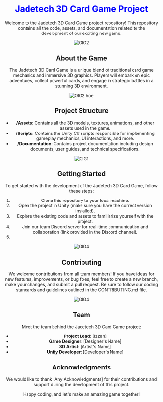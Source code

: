 <div align="center">
  
# <span style="color:blue">Jadetech 3D Card Game Project</span>

Welcome to the Jadetech 3D Card Game project repository! This repository contains all the code, assets, and documentation related to the development of our exciting new game.

![OIG2](https://github.com/Mysticwaan/JadeTech/assets/136006928/023d7776-24c2-4db3-b844-045d68d49aa5)

## About the Game
The Jadetech 3D Card Game is a unique blend of traditional card game mechanics and immersive 3D graphics. Players will embark on epic adventures, collect powerful cards, and engage in strategic battles in a stunning 3D environment.

![OIG2 hoe](https://github.com/Mysticwaan/JadeTech/assets/136006928/8e78b643-5410-461d-8169-a9cde82b57da)

## Project Structure
- **/Assets**: Contains all the 3D models, textures, animations, and other assets used in the game.
- **/Scripts**: Contains the Unity C# scripts responsible for implementing gameplay mechanics, UI interactions, and more.
- **/Documentation**: Contains project documentation including design documents, user guides, and technical specifications.
  
![OIG1](https://github.com/Mysticwaan/JadeTech/assets/136006928/1439b275-e086-4e24-a0c6-5d220484a221)


## Getting Started
To get started with the development of the Jadetech 3D Card Game, follow these steps:

1. Clone this repository to your local machine.
2. Open the project in Unity (make sure you have the correct version installed).
3. Explore the existing code and assets to familiarize yourself with the project.
4. Join our team Discord server for real-time communication and collaboration (link provided in the Discord channel).
5. 
![OIG4](https://github.com/Mysticwaan/JadeTech/assets/136006928/bc8ec4b9-4eb9-48a4-bc66-1a1236727e3c)

## Contributing
We welcome contributions from all team members! If you have ideas for new features, improvements, or bug fixes, feel free to create a new branch, make your changes, and submit a pull request. Be sure to follow our coding standards and guidelines outlined in the CONTRIBUTING.md file.

![OIG4](https://github.com/Mysticwaan/JadeTech/assets/136006928/e70c38cd-4bdf-46de-a244-bbf54027a259)


## Team
Meet the team behind the Jadetech 3D Card Game project:

- **Project Lead**: [Izzah]
- **Game Designer**: [Designer's Name]
- **3D Artist**: [Artist's Name]
- **Unity Developer**: [Developer's Name]

## Acknowledgments
We would like to thank [Any Acknowledgments] for their contributions and support during the development of this project.

Happy coding, and let's make an amazing game together!

</div>
